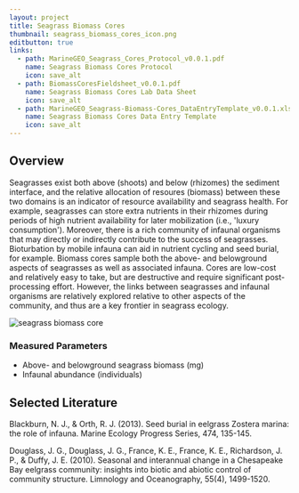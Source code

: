 ```yaml
---
layout: project
title: Seagrass Biomass Cores
thumbnail: seagrass_biomass_cores_icon.png
editbutton: true
links:
  - path: MarineGEO_Seagrass_Cores_Protocol_v0.0.1.pdf
    name: Seagrass Biomass Cores Protocol
    icon: save_alt
  - path: BiomassCoresFieldsheet_v0.0.1.pdf
    name: Seagrass Biomass Cores Lab Data Sheet
    icon: save_alt
  - path: MarineGEO_Seagrass-Biomass-Cores_DataEntryTemplate_v0.0.1.xlsx
    name: Seagrass Biomass Cores Data Entry Template
    icon: save_alt
---
```


## Overview
Seagrasses exist both above (shoots) and below (rhizomes) the sediment interface, and the relative allocation of resoures (biomass) between these two domains is an indicator of resource availability and seagrass health. For example, seagrasses can store extra nutrients in their rhizomes during periods of high nutrient availability for later mobilization (i.e., 'luxury consumption'). Moreover, there is a rich community of infaunal organisms that may directly or indirectly contribute to the success of seagrasses. Bioturbation by mobile infauna can aid in nutrient cycling and seed burial, for example. Biomass cores sample both the above- and belowground aspects of seagrasses as well as associated infauna. Cores are low-cost and relatively easy to take, but are destructive and require significant post-processing effort. However, the links between seagrasses and infaunal organisms are relatively explored relative to other aspects of the community, and thus are a key frontier in seagrass ecology.

![seagrass biomass core]({{site.baseurl}}/assets/modules/seagrass-biomass-cores/landing_page_seagrass_cores.png)


### Measured Parameters
  - Above- and belowground seagrass biomass (mg)
  - Infaunal abundance (individuals)

## Selected Literature
Blackburn, N. J., & Orth, R. J. (2013). Seed burial in eelgrass Zostera marina: the role of infauna. Marine Ecology Progress Series, 474, 135-145.

Douglass, J. G., Douglass, J. G., France, K. E., France, K. E., Richardson, J. P., & Duffy, J. E. (2010). Seasonal and interannual change in a Chesapeake Bay eelgrass community: insights into biotic and abiotic control of community structure. Limnology and Oceanography, 55(4), 1499-1520.
